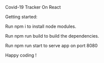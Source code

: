 Covid-19 Tracker On React

Getting started:

Run npm i to install node modules.

Run npm run build to build the dependencies.

Run npm run start to serve app on port 8080

Happy coding !
